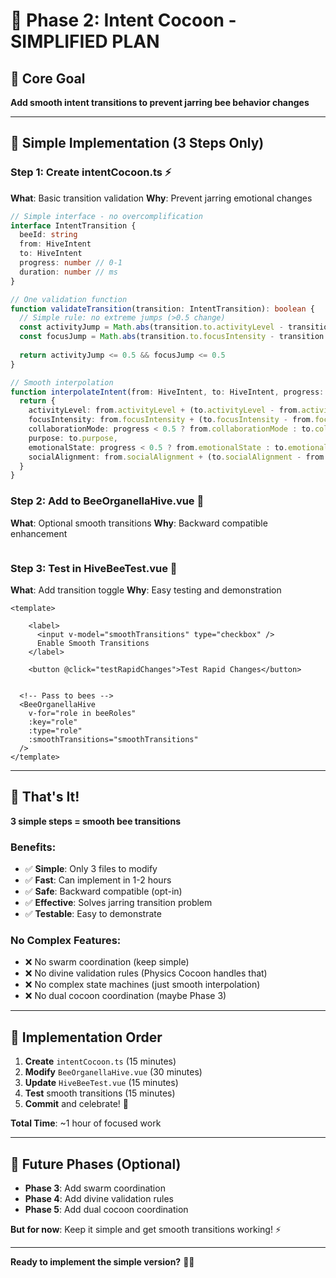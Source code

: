 # 🎯 Phase 2: Intent Cocoon - SIMPLIFIED PLAN

## 🌟 Core Goal
**Add smooth intent transitions to prevent jarring bee behavior changes**

---

## 🚀 Simple Implementation (3 Steps Only)

### **Step 1: Create intentCocoon.ts** ⚡
**What**: Basic transition validation
**Why**: Prevent jarring emotional changes

```typescript
// Simple interface - no overcomplification
interface IntentTransition {
  beeId: string
  from: HiveIntent
  to: HiveIntent
  progress: number // 0-1
  duration: number // ms
}

// One validation function
function validateTransition(transition: IntentTransition): boolean {
  // Simple rule: no extreme jumps (>0.5 change)
  const activityJump = Math.abs(transition.to.activityLevel - transition.from.activityLevel)
  const focusJump = Math.abs(transition.to.focusIntensity - transition.from.focusIntensity)
  
  return activityJump <= 0.5 && focusJump <= 0.5
}

// Smooth interpolation
function interpolateIntent(from: HiveIntent, to: HiveIntent, progress: number): HiveIntent {
  return {
    activityLevel: from.activityLevel + (to.activityLevel - from.activityLevel) * progress,
    focusIntensity: from.focusIntensity + (to.focusIntensity - from.focusIntensity) * progress,
    collaborationMode: progress < 0.5 ? from.collaborationMode : to.collaborationMode,
    purpose: to.purpose,
    emotionalState: progress < 0.5 ? from.emotionalState : to.emotionalState,
    socialAlignment: from.socialAlignment + (to.socialAlignment - from.socialAlignment) * progress
  }
}
```

### **Step 2: Add to BeeOrganellaHive.vue** 🐝
**What**: Optional smooth transitions
**Why**: Backward compatible enhancement

```vue

```

### **Step 3: Test in HiveBeeTest.vue** 🧪
**What**: Add transition toggle
**Why**: Easy testing and demonstration

```vue
<template>
  
    <label>
      <input v-model="smoothTransitions" type="checkbox" />
      Enable Smooth Transitions
    </label>
    
    <button @click="testRapidChanges">Test Rapid Changes</button>
  
  
  <!-- Pass to bees -->
  <BeeOrganellaHive 
    v-for="role in beeRoles" 
    :key="role"
    :type="role"
    :smoothTransitions="smoothTransitions"
  />
</template>

```

---

## 🎯 That's It! 

**3 simple steps = smooth bee transitions**

### **Benefits**:
- ✅ **Simple**: Only 3 files to modify
- ✅ **Fast**: Can implement in 1-2 hours
- ✅ **Safe**: Backward compatible (opt-in)
- ✅ **Effective**: Solves jarring transition problem
- ✅ **Testable**: Easy to demonstrate

### **No Complex Features**:
- ❌ No swarm coordination (keep simple)
- ❌ No divine validation rules (Physics Cocoon handles that)
- ❌ No complex state machines (just smooth interpolation)
- ❌ No dual cocoon coordination (maybe Phase 3)

---

## 🚀 Implementation Order

1. **Create** `intentCocoon.ts` (15 minutes)
2. **Modify** `BeeOrganellaHive.vue` (30 minutes)  
3. **Update** `HiveBeeTest.vue` (15 minutes)
4. **Test** smooth transitions (15 minutes)
5. **Commit** and celebrate! 🎉

**Total Time**: ~1 hour of focused work

---

## 🌟 Future Phases (Optional)

- **Phase 3**: Add swarm coordination
- **Phase 4**: Add divine validation rules
- **Phase 5**: Add dual cocoon coordination

**But for now**: Keep it simple and get smooth transitions working! ⚡

---

**Ready to implement the simple version?** 🎯✨